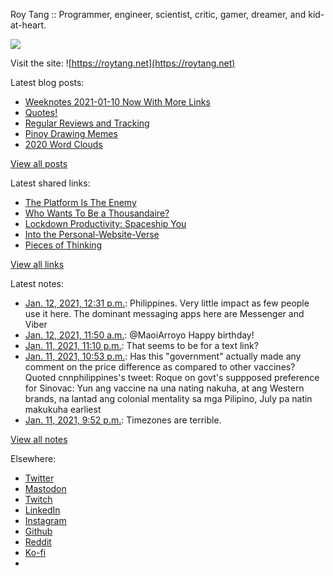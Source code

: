Roy Tang :: Programmer, engineer, scientist, critic, gamer, dreamer, and kid-at-heart.

![](https://roytang.net/static/img/profile.jpg)

Visit the site: ![https://roytang.net](https://roytang.net)

Latest blog posts:

- [Weeknotes 2021-01-10 Now With More Links](https://roytang.net/2021/01/weeknotes-2021-01-10/)
- [Quotes!](https://roytang.net/2021/01/quotes/)
- [Regular Reviews and Tracking](https://roytang.net/2021/01/regular-reviews/)
- [Pinoy Drawing Memes](https://roytang.net/2021/01/pinoy-drawing-memes/)
- [2020 Word Clouds](https://roytang.net/2021/01/word-clouds/)

[View all posts](https://roytang.net/blog)

Latest shared links:

- [The Platform Is The Enemy](https://roytang.net/2021/01/the-platform-is-the-enemy/)
- [Who Wants To Be a Thousandaire?](https://roytang.net/2021/01/who-wants-to-be-a-thousandaire/)
- [Lockdown Productivity: Spaceship You](https://roytang.net/2021/01/lockdown-productivity-spaceship-you/)
- [Into the Personal-Website-Verse](https://roytang.net/2021/01/into-the-personal-website-verse/)
- [Pieces of Thinking](https://roytang.net/2021/01/pieces-of-thinking/)

[View all links](https://roytang.net/links)

Latest notes:

- [Jan. 12, 2021, 12:31 p.m.](https://roytang.net/2021/01/gix8ts5/): Philippines. Very little impact as few people use it here. The dominant messaging apps here are Messenger and Viber
- [Jan. 12, 2021, 11:50 a.m.](https://roytang.net/2021/01/1348839756042391552/): @MaoiArroyo Happy birthday!
- [Jan. 11, 2021, 11:10 p.m.](https://roytang.net/2021/01/giuoap8/): That seems to be for a text link?
- [Jan. 11, 2021, 10:53 p.m.](https://roytang.net/2021/01/1348644221733883905/): Has this &quot;government&quot; actually made any comment on the price difference as compared to other vaccines? Quoted cnnphilippines&#x27;s tweet: Roque on govt&#x27;s suppposed preference for Sinovac: Yun ang vaccine na una nating nakuha, at ang Western brands, na lantad ang colonial mentality sa mga Pilipino, July pa natin makukuha earliest
- [Jan. 11, 2021, 9:52 p.m.](https://roytang.net/2021/01/1348628918979358722/): Timezones are terrible.

[View all notes](https://roytang.net/notes)

Elsewhere:

- [Twitter](https://twitter.com/roytang)
- [Mastodon](https://mastodon.technology/@roytang)
- [Twitch](https://twitch.tv/twitchyroy)
- [LinkedIn](https://www.linkedin.com/in/roytang)
- [Instagram](https://instagram.com/roytang0400)
- [Github](https://github.com/roytang)
- [Reddit](https://reddit.com/u/hungryroy)
- [Ko-fi](https://ko-fi.com/roytang)
- [](mailto:hello@roytang.net)